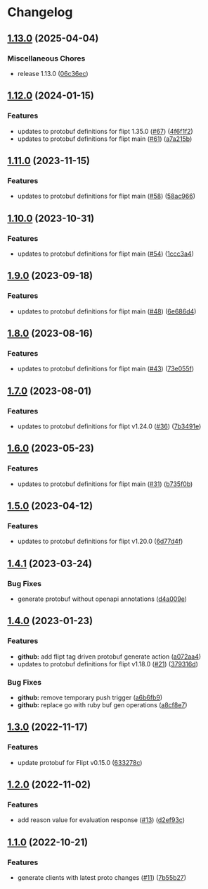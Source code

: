 # Changelog

## [1.13.0](https://github.com/flipt-io/flipt-grpc-ruby/compare/v1.12.0...v1.13.0) (2025-04-04)


### Miscellaneous Chores

* release 1.13.0 ([06c36ec](https://github.com/flipt-io/flipt-grpc-ruby/commit/06c36ec0b1519975c0eee418c8f587a9347c2acd))

## [1.12.0](https://github.com/flipt-io/flipt-grpc-ruby/compare/v1.11.0...v1.12.0) (2024-01-15)

### Features

- updates to protobuf definitions for flipt 1.35.0 ([#67](https://github.com/flipt-io/flipt-grpc-ruby/issues/67)) ([4f6f1f2](https://github.com/flipt-io/flipt-grpc-ruby/commit/4f6f1f2c30441bf0d7b696fbda0da2b772a60fe7))
- updates to protobuf definitions for flipt main ([#61](https://github.com/flipt-io/flipt-grpc-ruby/issues/61)) ([a7a215b](https://github.com/flipt-io/flipt-grpc-ruby/commit/a7a215b75d7432c6e32e45b48141e2a4e9ae16a9))

## [1.11.0](https://github.com/flipt-io/flipt-grpc-ruby/compare/v1.10.0...v1.11.0) (2023-11-15)

### Features

- updates to protobuf definitions for flipt main ([#58](https://github.com/flipt-io/flipt-grpc-ruby/issues/58)) ([58ac966](https://github.com/flipt-io/flipt-grpc-ruby/commit/58ac9669b1d1869c1cc9be49d2d072ef94b9ab03))

## [1.10.0](https://github.com/flipt-io/flipt-grpc-ruby/compare/v1.9.0...v1.10.0) (2023-10-31)

### Features

- updates to protobuf definitions for flipt main ([#54](https://github.com/flipt-io/flipt-grpc-ruby/issues/54)) ([1ccc3a4](https://github.com/flipt-io/flipt-grpc-ruby/commit/1ccc3a4f06c1b254109468518af319565d12c0eb))

## [1.9.0](https://github.com/flipt-io/flipt-grpc-ruby/compare/v1.8.0...v1.9.0) (2023-09-18)

### Features

- updates to protobuf definitions for flipt main ([#48](https://github.com/flipt-io/flipt-grpc-ruby/issues/48)) ([6e686d4](https://github.com/flipt-io/flipt-grpc-ruby/commit/6e686d4fbb9ac8a960d760e605650e042a2defba))

## [1.8.0](https://github.com/flipt-io/flipt-grpc-ruby/compare/v1.7.0...v1.8.0) (2023-08-16)

### Features

- updates to protobuf definitions for flipt main ([#43](https://github.com/flipt-io/flipt-grpc-ruby/issues/43)) ([73e055f](https://github.com/flipt-io/flipt-grpc-ruby/commit/73e055fa72e7578e1ba1edac311dd2ba919081e6))

## [1.7.0](https://github.com/flipt-io/flipt-grpc-ruby/compare/v1.6.0...v1.7.0) (2023-08-01)

### Features

- updates to protobuf definitions for flipt v1.24.0 ([#36](https://github.com/flipt-io/flipt-grpc-ruby/issues/36)) ([7b3491e](https://github.com/flipt-io/flipt-grpc-ruby/commit/7b3491ef677aa42c4c62680ffb0a817bcc9c9027))

## [1.6.0](https://github.com/flipt-io/flipt-grpc-ruby/compare/v1.5.0...v1.6.0) (2023-05-23)

### Features

- updates to protobuf definitions for flipt main ([#31](https://github.com/flipt-io/flipt-grpc-ruby/issues/31)) ([b735f0b](https://github.com/flipt-io/flipt-grpc-ruby/commit/b735f0b295759a7c813a3eda836c8c892c11d168))

## [1.5.0](https://github.com/flipt-io/flipt-grpc-ruby/compare/v1.4.1...v1.5.0) (2023-04-12)

### Features

- updates to protobuf definitions for flipt v1.20.0 ([6d77d4f](https://github.com/flipt-io/flipt-grpc-ruby/commit/6d77d4f4262db67d19ad29d67505c504c4a39335))

## [1.4.1](https://github.com/flipt-io/flipt-grpc-ruby/compare/v1.4.0...v1.4.1) (2023-03-24)

### Bug Fixes

- generate protobuf without openapi annotations ([d4a009e](https://github.com/flipt-io/flipt-grpc-ruby/commit/d4a009e751ea3234c0e9a9a5817923b21654eaa8))

## [1.4.0](https://github.com/flipt-io/flipt-grpc-ruby/compare/v1.3.0...v1.4.0) (2023-01-23)

### Features

- **github:** add flipt tag driven protobuf generate action ([a072aa4](https://github.com/flipt-io/flipt-grpc-ruby/commit/a072aa4b3b7d689569c152fceb4a2d1204a7296c))
- updates to protobuf definitions for flipt v1.18.0 ([#21](https://github.com/flipt-io/flipt-grpc-ruby/issues/21)) ([379316d](https://github.com/flipt-io/flipt-grpc-ruby/commit/379316d7eaf68dbd79d7558740997750fad2fdb6))

### Bug Fixes

- **github:** remove temporary push trigger ([a6b6fb9](https://github.com/flipt-io/flipt-grpc-ruby/commit/a6b6fb904c70959ecc63d8fbd18c77b36dc00358))
- **github:** replace go with ruby buf gen operations ([a8cf8e7](https://github.com/flipt-io/flipt-grpc-ruby/commit/a8cf8e7acc86d8c18c34c9436f99fa4147578f25))

## [1.3.0](https://github.com/flipt-io/flipt-grpc-ruby/compare/v1.2.0...v1.3.0) (2022-11-17)

### Features

- update protobuf for Flipt v0.15.0 ([633278c](https://github.com/flipt-io/flipt-grpc-ruby/commit/633278cbe6abaebe7a250379df5cc9f8b23cdadc))

## [1.2.0](https://github.com/flipt-io/flipt-grpc-ruby/compare/v1.1.0...v1.2.0) (2022-11-02)

### Features

- add reason value for evaluation response ([#13](https://github.com/flipt-io/flipt-grpc-ruby/issues/13)) ([d2ef93c](https://github.com/flipt-io/flipt-grpc-ruby/commit/d2ef93cacdbc263aab74f38eee770185df9caecc))

## [1.1.0](https://github.com/flipt-io/flipt-grpc-ruby/compare/v1.0.0...v1.1.0) (2022-10-21)

### Features

- generate clients with latest proto changes ([#11](https://github.com/flipt-io/flipt-grpc-ruby/issues/11)) ([7b55b27](https://github.com/flipt-io/flipt-grpc-ruby/commit/7b55b274a4af09f38eb991ed2d7217a0673f6931))
